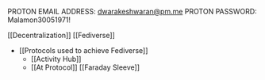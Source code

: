 PROTON EMAIL ADDRESS: dwarakeshwaran@pm.me
PROTON PASSWORD: Malamon30051971!

[[Decentralization]]
[[Fediverse]]
- [[Protocols used to achieve Fediverse]]
	- [[Activity Hub]]
	- [[At Protocol]]
[[Faraday Sleeve]]

